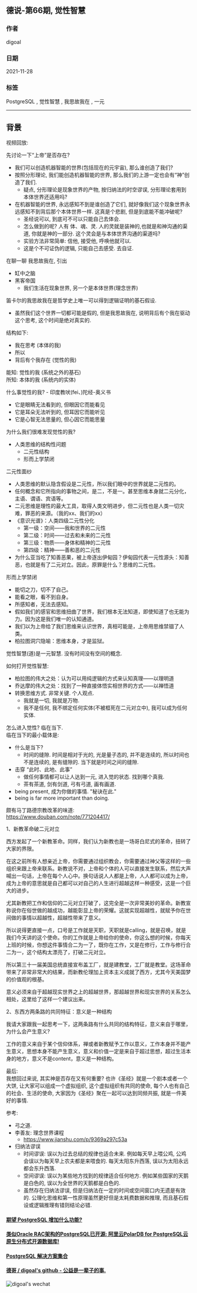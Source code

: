 ## 德说-第66期, 觉性智慧         
              
### 作者              
digoal              
              
### 日期              
2021-11-28             
              
### 标签           
PostgreSQL , 觉性智慧 , 我思故我在 , 一元          
            
----            
            
## 背景            
视频回放:      
    
先讨论一下“上帝”是否存在?   
- 我们可以创造机器智能的世界(包括现在的元宇宙), 那么谁创造了我们?  
- 按照分形理论, 我们能创造机器智能的世界, 那么我们的上游一定也会有“神”创造了我们.  
    - 疑点, 分形理论是现象世界的产物, 按归纳法的时空谬误, 分形理论套用到本体世界还适用吗? 
- 在机器智能的世界, 永远感知不到是谁创造了它们, 就好像我们这个现象世界永远感知不到背后那个本体世界一样. 这真是个悲剧, 但是到底能不能冲破呢?    
    - 圣经说可以, 到底可不可以只能自己去体会.  
    - 怎么做到的呢? 人有 体、魂、灵. 人的灵就是装神的,也就是和神沟通的渠道, 你就是神的一部分. 这个灵会是与本体世界沟通的渠道吗?  
    - 实验方法非常简单: 信他, 接受他, 呼唤他就可以.  
    - 这是个不可证伪的逻辑, 只能自己去感受. 去自证.   
   
   
在聊一聊 我思故我在, 引出    
- 缸中之脑    
- 黑客帝国    
    - 我们生活在现象世界, 另一个是本体世界(理念世界)    
    
笛卡尔的我思故我在是哲学史上唯一可以得到逻辑证明的基石假设.     
- 虽然我们这个世界一切都可能是假的, 但是我思故我在, 说明背后有个我在驱动这个思考, 这个时间是绝对真实的.   
    
结构如下:     
- 我在思考 (本体的我)    
- 所以    
- 背后有个我存在 (觉性的我)    
    
能知: 觉性的我 (系统之外的基石)    
所知: 本体的我 (系统内的实体)    
    
什么事觉性的我?  - 印度教吠(fei、)陀经-奥义书    
- 它是眼睛无法看到的, 但眼因它而能看见    
- 它是耳朵无法听到的, 但耳因它而能听见    
- 它是心智无法思量的, 但心因它而能思量    
    
为什么我们很难发现觉性的我?     
- 人类思维的结构性问题    
    - 二元性结构    
    - 形而上学禁闭    
  
二元性面纱  
- 人类思维的默认隐含假设是二元性，所以我们眼中的世界就是二元性的。  
- 任何概念和它所指向的事物之间，是二，不是一。甚至思维本身就二元分化，主语、谓语、宾语等。  
- 二元思维是理性的最大工具，取得人类文明进步，但二元性也是人类一切灾难，罪恶的来源。（我的xx、我们的xx）  
- 《意识光谱》：人类四级二元性分化  
    - 第一级：空间——我和世界的二元性  
    - 第二级：时间——过去和未来的二元性  
    - 第三级：物质——身体和精神的二元性  
    - 第四级：精神——善和恶的二元性  
- 为什么亚当吃了知善恶果，被上帝逐出伊甸园？伊甸园代表一元性源头：知善恶，也就是有了二元对立。因此，原罪是什么？思维的二元性。  
  
形而上学禁闭  
- 能切之刀，切不了自己。  
- 能看之眼，看不到自身。  
- 所感知者，无法去感知。  
- 假如我们的感官和思维扭曲了世界，我们根本无法知道，即使知道了也无能为力。因为这是我们唯一的认知通道。  
- 我们以为上帝给了我们思维来认识世界，真相可能是，上帝用思维禁锢了人类。  
- 柏拉图洞穴隐喻：思维本身，才是监狱。  
    
觉性智慧(道)是一元智慧.  没有时间没有空间的概念.      
  
如何打开觉性智慧:     
- 柏拉图的伟大之处：认为可以用纯逻辑的方式来认知真理——以理明道   
- 乔达摩的伟大之处：找到了一种直接体悟实相世界的方式——以禅悟道   
- 转换思维方式.  非常关键.  个人观点.     
    - 我就是一切, 我就是万物.     
    - 我不是任何, 我不绑定任何实体(不被框死在二元对立中), 我可以成为任何实体.     
    
怎么进入觉性? 临在当下.     
临在当下的最小载体是:      
- 什么是当下?    
    - 时间的缝隙. 时间是相对于光的, 光是量子态的, 并不是连续的, 所以时间也不是连续的, 是有缝隙的. 当下就是时间之间的缝隙.      
- 击穿 “此时、此地、此事”      
    - 做任何事情都可以让人达到一元, 进入觉的状态. 找到哪个真我.      
    - 茶有茶道, 剑有剑道, 弓有弓道, 画有画道.      
- being present, 成为你做的事情. "秘诀在此."    
- being is far more important than doing.       
  
颇有马丁路德宗教改革的味道:    
https://www.douban.com/note/771204417/  
  
1、新教革命破二元对立  
  
西方发起了一个新教革命。同样，我们认为新教也是一场哥白尼式的革命，扭转了大家的界限。  
  
在这之前所有人想亲近上帝，你需要通过组织教会，你需要通过神父等这样的一些组织来跟上帝来联系。新教说不对，上帝和个体的人可以直接发生联系，然后大声喊出一句话，上帝在每个人心中。换句话说人人都是上帝，人人都可以成为上帝，成为上帝的意思就是自己都可以对自己的人生进行超越这样一种感受，这是一个巨大的进步。  
  
尤其新教把工作和信仰的二元对立打破了，这完全是一次非常美妙的革命。新教宣称说你在俗世做的越成功，越能彰显上帝的荣耀。这就实现超越性，就赋予你在世间做的事情以超越性，超越性带来了意义。  
  
所以说得更直接一点，口号是工作就是天职，天职就是calling，就是召唤，就是我们今天讲的这个使命。你的工作就是上帝给你的使命，你这么想的时候，你每天上班的时候，你想这件事情合二为一了，既你在工作，又是在修行，工作与修行合二为一，这个结构太漂亮了，打破二元对立。  
  
所以第三十一届美国总统直接宣布盖工厂，就是建教堂，工厂就是教堂。这场革命带来了非常非常大的结果，而新教伦理加上资本主义成就了西方，尤其今天美国梦的价值观的根基。  
  
意义必须来自于超越现实世界之上的超越世界，那超越世界和现实世界的关系怎么相处，这里给了这样一个建议出来。  
  
2、东西方两条路的共同特征：意义是一种结构  
  
我请大家跟我一起思考一下，这两条路有什么共同的结构特征，意义来自于哪里，为什么会产生意义?  
  
工作的意义来自于某个信仰体系，禅或者新教赋予工作以意义，工作本身并不能产生意义，思想本身不能产生意义，意义和价值一定是来自于超过思想，超过生活本身的地方，意义不是content，意义是一种结构。  
    
    
最后:   
我想回过来说, 其实神是否存在又有何重要? 也许《圣经》就是一个剧本或者一个大饼, 让大家可以组成一个虚拟组织, 这个虚拟组织有共同的使命, 每个人也有自己的社会、生活的使命, 大家因为《圣经》聚在一起可以达到同频共振, 就是一件美好的事情.   
    
参考:    
- 弓之道.     
- 李善友: 理念世界课程    
    - https://www.jianshu.com/p/9369a297c53a  
- 归纳法谬误
    - 时间谬误: 误以为过去总结的规律也适合未来. 例如每天早上喂公鸡, 公鸡会误以为每天早上农夫都是来喂食的. 每天太阳东升西落, 误以为太阳永远都会东升西落.
    - 空间谬误: 误以为某些地方找到的规律适合任何地方. 例如某些国家的天鹅是白色的, 误以为全世界的天鹅都是白色的.  
    - 虽然存在归纳法谬误, 但是归纳法在一定的时间或空间窗口内无遗是有效的. 公理化思维和第一性原理虽然更好但是太耗费数据和推理, 而且基石假设或逻辑推理有错则结论必错.    
    
  
  
#### [期望 PostgreSQL 增加什么功能?](https://github.com/digoal/blog/issues/76 "269ac3d1c492e938c0191101c7238216")
  
  
#### [类似Oracle RAC架构的PostgreSQL已开源: 阿里云PolarDB for PostgreSQL云原生分布式开源数据库!](https://github.com/ApsaraDB/PolarDB-for-PostgreSQL "57258f76c37864c6e6d23383d05714ea")
  
  
#### [PostgreSQL 解决方案集合](https://yq.aliyun.com/topic/118 "40cff096e9ed7122c512b35d8561d9c8")
  
  
#### [德哥 / digoal's github - 公益是一辈子的事.](https://github.com/digoal/blog/blob/master/README.md "22709685feb7cab07d30f30387f0a9ae")
  
  
![digoal's wechat](../pic/digoal_weixin.jpg "f7ad92eeba24523fd47a6e1a0e691b59")
  
